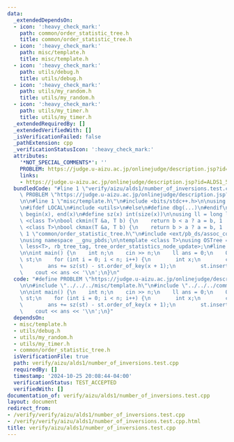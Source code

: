 ```yaml
---
data:
  _extendedDependsOn:
  - icon: ':heavy_check_mark:'
    path: common/order_statistic_tree.h
    title: common/order_statistic_tree.h
  - icon: ':heavy_check_mark:'
    path: misc/template.h
    title: misc/template.h
  - icon: ':heavy_check_mark:'
    path: utils/debug.h
    title: utils/debug.h
  - icon: ':heavy_check_mark:'
    path: utils/my_random.h
    title: utils/my_random.h
  - icon: ':heavy_check_mark:'
    path: utils/my_timer.h
    title: utils/my_timer.h
  _extendedRequiredBy: []
  _extendedVerifiedWith: []
  _isVerificationFailed: false
  _pathExtension: cpp
  _verificationStatusIcon: ':heavy_check_mark:'
  attributes:
    '*NOT_SPECIAL_COMMENTS*': ''
    PROBLEM: https://judge.u-aizu.ac.jp/onlinejudge/description.jsp?id=ALDS1_5_D
    links:
    - https://judge.u-aizu.ac.jp/onlinejudge/description.jsp?id=ALDS1_5_D
  bundledCode: "#line 1 \"verify/aizu/alds1/number_of_inversions.test.cpp\"\n#define\
    \ PROBLEM \"https://judge.u-aizu.ac.jp/onlinejudge/description.jsp?id=ALDS1_5_D\"\
    \n\n#line 1 \"misc/template.h\"\n#include <bits/stdc++.h>\n\nusing namespace std;\n\
    \n#ifdef LOCAL\n#include <utils>\n#else\n#define dbg(...)\n#endif\n\n#define all(x)\
    \ begin(x), end(x)\n#define sz(x) int(size(x))\n\nusing ll = long long;\n\ntemplate\
    \ <class T>\nbool ckmin(T &a, T b) {\n    return b < a ? a = b, 1 : 0;\n}\ntemplate\
    \ <class T>\nbool ckmax(T &a, T b) {\n    return b > a ? a = b, 1 : 0;\n}\n#line\
    \ 1 \"common/order_statistic_tree.h\"\n#include <ext/pb_ds/assoc_container.hpp>\n\
    \nusing namespace __gnu_pbds;\n\ntemplate <class T>\nusing OSTree = tree<T, null_type,\
    \ less<T>, rb_tree_tag, tree_order_statistics_node_update>;\n#line 5 \"verify/aizu/alds1/number_of_inversions.test.cpp\"\
    \n\nint main() {\n    int n;\n    cin >> n;\n    ll ans = 0;\n    OSTree<int>\
    \ st;\n    for (int i = 0; i < n; i++) {\n        int x;\n        cin >> x;\n\
    \        ans += sz(st) - st.order_of_key(x + 1);\n        st.insert(x);\n    }\n\
    \    cout << ans << '\\n';\n}\n"
  code: "#define PROBLEM \"https://judge.u-aizu.ac.jp/onlinejudge/description.jsp?id=ALDS1_5_D\"\
    \n\n#include \"../../../misc/template.h\"\n#include \"../../../common/order_statistic_tree.h\"\
    \n\nint main() {\n    int n;\n    cin >> n;\n    ll ans = 0;\n    OSTree<int>\
    \ st;\n    for (int i = 0; i < n; i++) {\n        int x;\n        cin >> x;\n\
    \        ans += sz(st) - st.order_of_key(x + 1);\n        st.insert(x);\n    }\n\
    \    cout << ans << '\\n';\n}"
  dependsOn:
  - misc/template.h
  - utils/debug.h
  - utils/my_random.h
  - utils/my_timer.h
  - common/order_statistic_tree.h
  isVerificationFile: true
  path: verify/aizu/alds1/number_of_inversions.test.cpp
  requiredBy: []
  timestamp: '2024-10-25 20:08:44-04:00'
  verificationStatus: TEST_ACCEPTED
  verifiedWith: []
documentation_of: verify/aizu/alds1/number_of_inversions.test.cpp
layout: document
redirect_from:
- /verify/verify/aizu/alds1/number_of_inversions.test.cpp
- /verify/verify/aizu/alds1/number_of_inversions.test.cpp.html
title: verify/aizu/alds1/number_of_inversions.test.cpp
---
```

